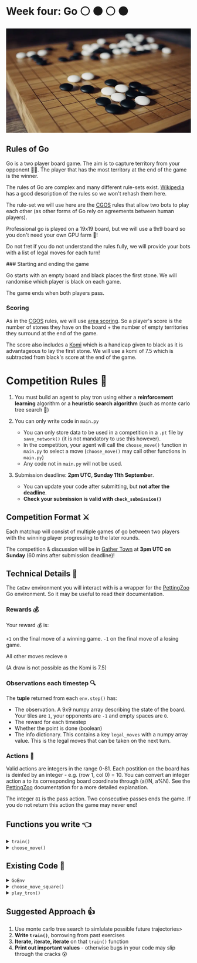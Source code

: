 # Week four: Go :white_circle: :black_circle: :white_circle: :black_circle:

![Drive your light cycle to victory](images/go_game.webp)

## Rules of Go

Go is a two player board game. The aim is to capture territory from your opponent :guardsman:. The player that has the most territory at the end of the game is the winner.

The rules of Go are complex and many different rule-sets exist. [Wikipedia](<https://en.wikipedia.org/wiki/Go_(game)>) has a good description of the rules so we won't rehash them here.

The rule-set we will use here are the [CGOS](http://www.yss-aya.com/cgos/) rules that allow two bots to play each other (as other forms of Go rely on agreements between human players).

Professional go is played on a 19x19 board, but we will use a 9x9 board so you don't need your own GPU farm :pig:!

Do not fret if you do not understand the rules fully, we will provide your bots with a list of legal moves for each turn!

### Starting and ending the game

Go starts with an empty board and black places the first stone. We will randomise which player is black on each game.

The game ends when both players pass.

### Scoring

As in the [CGOS](http://www.yss-aya.com/cgos/) rules, we will use [area scoring](<https://en.wikipedia.org/wiki/Go_(game)#Scoring_rules>). So a player's score is the number of stones they have on the board + the number of empty territories they surround at the end of the game.

The score also includes a [Komi](<https://en.wikipedia.org/wiki/Go_(game)#Komi>) which is a handicap given to black as it is advantageous to lay the first stone. We will use a komi of 7.5 which is subtracted from black's score at the end of the game.

# Competition Rules :scroll:

1. You must build an agent to play tron using either a **reinforcement learning** algorithm or a **heuristic search algorithm** (such as monte carlo tree search :deciduous_tree:)
2. You can only write code in `main.py`

   - You can only store data to be used in a competition in a `.pt` file by `save_network()` (it is not mandatory to use this however).
   - In the competition, your agent will call the `choose_move()` function in `main.py` to select a move (`choose_move()` may call other functions in `main.py`)
   - Any code not in `main.py` will not be used.

3. Submission deadline: **2pm UTC, Sunday 11th September**.
   - You can update your code after submitting, but **not after the deadline**.
   - **Check your submission is valid with `check_submission()`**

## Competition Format :crossed_swords:

Each matchup will consist of multiple games of go between two players with the winning player progressing to the later rounds.

The competition & discussion will be in [Gather Town](https://app.gather.town/app/nJwquzJjD4TLKcTy/Delta%20Academy) at **3pm UTC on Sunday** (60 mins after submission deadline)!

## Technical Details :hammer:

The `GoEnv` environment you will interact with is a wrapper for the [PettingZoo](https://www.pettingzoo.ml/classic/go) Go environment. So it may be useful to read their documentation.

### Rewards :moneybag:

Your reward :moneybag: is:

`+1` on the final move of a winning game.
`-1` on the final move of a losing game.

All other moves recieve `0`

(A draw is not possible as the Komi is 7.5)

### Observations each timestep :mag:

The **tuple** returned from each `env.step()` has:

- The observation. A 9x9 numpy array describing the state of the board. Your tiles are `1`, your opponents are `-1` and empty spaces are `0`.
- The reward for each timestep
- Whether the point is done (boolean)
- The info dictionary. This contains a key `legal_moves` with a numpy array value. This is the legal moves that can be taken on the next turn.

### Actions :muscle:

Valid actions are integers in the range 0-81. Each postition on the board has is deinfed by an integer - e.g. (row 1, col 0) = 10. You can convert an integer action a to its corresponding board coordinate through (a//N, a%N). See the [PettingZoo](https://www.pettingzoo.ml/classic/go) documentation for a more detailed explanation.

The integer `81` is the pass action. Two consecutive passes ends the game. If you do not return this action the game may never end!

## Functions you write :point_left:

<details>
<summary><code style="white-space:nowrap;">  train()</code></summary>
Write this to train your algorithm from experience in the environment.
<br />
<br />
(Optional) Return a trained network so it can be saved.
</details>
<details>
<summary><code style="white-space:nowrap;">  choose_move()</code></summary>
This acts greedily given the state and network.

In the competition, the choose_move() function is called to make your next move. Takes the state as input and outputs an action.

</details>

## Existing Code :pray:

<details>
<summary><code style="white-space:nowrap;">  GoEnv</code></summary>
The environment class controls the game and runs the opponents. It should be used for training your agent.
<br />
<br />
See example usage in <code style="white-space:nowrap;">play_go()</code>.
<br />
<br />
The opponents' <code style="white-space:nowrap;">choose_move</code> functions are input at initialisation (when <code style="white-space:nowrap;">Env(opponent_choose_moves)</code> is called). Every time you call <code style="white-space:nowrap;">Env.step()</code>, both players make a move according to their choose_move function. Players view the board from their own perspective (i.e player1_board = -player2_board).
    <br />
    <br />

<code style="white-space:nowrap;">GoEnv</code> has a <code style="white-space:nowrap;"> verbose</code> argument which prints the information about the game to the console when set to <code style="white-space:nowrap;">True</code>. <code style="white-space:nowrap;"> TronEnv</code> also has a render argument which visualises the game in pygame when set to <code style="white-space:nowrap;">True</code>. This allows you to visualise your AI's skills. You can play against your agent using the <code style="white-space:nowrap;">human_choose_move()</code> function!

</details>

<details>
<summary><code style="white-space:nowrap;"> choose_move_square()</code></summary>
A basic tron bot that won't die immediately, a useful first opponent!
<br />
<br />
Takes the state as input and outputs an action.
</details>

<details>
<summary><code style="white-space:nowrap;">  play_tron()</code></summary>
Plays a game of tron, which can be rendered through pygame (if <code style="white-space:nowrap;">render=True</code>).

You can play against your own bot if you set <code style="white-space:nowrap;">your_choose_move</code> to <code style="white-space:nowrap;">human_player</code>!
<br />
<br />
Inputs:

<code style="white-space:nowrap;">your_choose_move</code>: Function that takes the state and outputs the action for your agent.

<code style="white-space:nowrap;">opponent_choose_move</code>: Function that takes the state and outputs the action for the opponent.

<code style="white-space:nowrap;">game_speed_multiplier</code>: controls the gameplay speed. High numbers mean fast games, low numbers mean slow games.

<code style="white-space:nowrap;">verbose</code>: whether to print info to the console.

<code style="white-space:nowrap;">render</code>: whether to render the match through pygame

</details>

## Suggested Approach :+1:

1. Use monte carlo tree search to simlulate possible future trajectories>
2. **Write `train()`**, borrowing from past exercises
3. **Iterate, iterate, iterate** on that `train()` function
4. **Print out important values** - otherwise bugs in your code may slip through the cracks :astonished:
